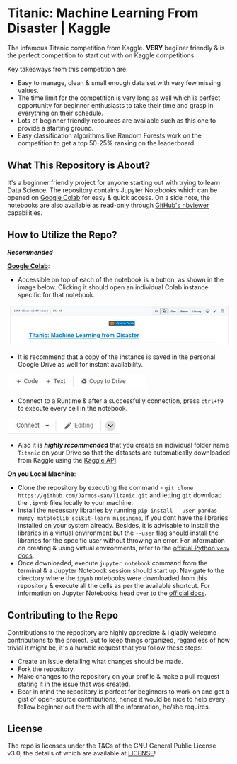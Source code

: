 # Titanic: Machine Learning From Disaster | Kaggle

The infamous Titanic competition from Kaggle. **VERY** begiiner friendly & is the perfect competition to start out with on Kaggle competitions.

Key takeaways from this competition are:

- Easy to manage, clean & small enough data set with very few missing values.
- The time limit for the competition is very long as well which is perfect opportunity for beginner enthusiasts to take their time and grasp in everything on their schedule.
- Lots of beginner friendly resources are available such as this one to provide a starting ground.
- Easy classification algorithms like Random Forests work on the competition to get a top 50-25% ranking on the leaderboard.

## What This Repository is About?

It's a beginner friendly project for anyone starting out with trying to learn Data Science. The repository contains Jupyter Notebooks which can be opened on [Google Colab](https://colab.research.google.com) for easy & quick access. On a side note, the notebooks are also available as read-only through [GitHub's nbviewer](https://nbviewer.jupyter.org/) capabilities.

## How to Utilize the Repo?

***Recommended***

**[Google Colab](https://colab.research.google.com)**:

- Accessible on top of each of the notebook is a button, as shown in the image below. Clicking it should open an individual Colab instance specific for that notebook. 

![Screenshot of the Google Colab button](images/Capture.JPG)

- It is recommend that a copy of the instance is saved in the personal Google Drive as well for instant availability.

![Save to Google Drive](images/Capture2.JPG)

- Connect to a Runtime & after a successfully connection, press `ctrl+f9` to execute every cell in the notebook.

![Connect to a local Runtime on Google Colab](images/Capture3.JPG)

- Also it is ***highly recommended*** that you create an individual folder name `Titanic` on your Drive so that the datasets are automatically downloaded from Kaggle using the [Kaggle API](https://github.com/Kaggle/kaggle-api).

**On you Local Machine**:

- Clone the repository by executing the command - `git clone https://github.com/Jarmos-san/Titanic.git` and letting `git` download the `.ipynb` files locally to your machine.
- Install the necessary libraries by running `pip install --user pandas numpy matplotlib scikit-learn missingno`, if you dont have the libraries installed on your system already. Besides, it is advisable to install the libraries in a virtual environment but the `--user` flag should install the libraries for the specific user without throwing an error. For information on creating & using virtual environments, refer to the [official Python `venv` docs](https://docs.python.org/3/library/venv.html).
- Once downloaded, execute `jupyter notebook` command from the terminal & a Jupyter Notebook session should start up. Navigate to the directory where the `ipynb` notebooks were downloaded from this repository & execute all the cells as per the available shortcut. For information on Jupyter Notebooks head over to the [official docs](https://jupyter.org/documentation).

## Contributing to the Repo

Contributions to the repository are highly appreciate & I gladly welcome contributions to the project. But to keep things organized, regardless of how trivial it might be, it's a humble request that you follow these steps:

- Create an issue detailing what changes should be made.
- Fork the repository.
- Make changes to the repository on your profile & make a pull request stating it in the issue that was created.
- Bear in mind the repository is perfect for beginners to work on and get a gist of open-source contributions, hence it would be nice to help every fellow beginner out there with all the information, he/she requires.

## License

The repo is licenses under the T&Cs of the GNU General Public License v3.0, the details of which are available at [LICENSE](LICENSE)!
